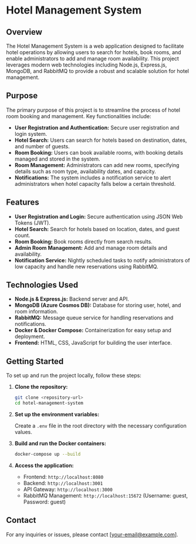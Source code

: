 # Hotel Management System

## Overview

The Hotel Management System is a web application designed to facilitate hotel operations by allowing users to search for hotels, book rooms, and enable administrators to add and manage room availability. This project leverages modern web technologies including Node.js, Express.js, MongoDB, and RabbitMQ to provide a robust and scalable solution for hotel management.

## Purpose

The primary purpose of this project is to streamline the process of hotel room booking and management. Key functionalities include:

- **User Registration and Authentication:** Secure user registration and login system.
- **Hotel Search:** Users can search for hotels based on destination, dates, and number of guests.
- **Room Booking:** Users can book available rooms, with booking details managed and stored in the system.
- **Room Management:** Administrators can add new rooms, specifying details such as room type, availability dates, and capacity.
- **Notifications:** The system includes a notification service to alert administrators when hotel capacity falls below a certain threshold.

## Features

- **User Registration and Login:** Secure authentication using JSON Web Tokens (JWT).
- **Hotel Search:** Search for hotels based on location, dates, and guest count.
- **Room Booking:** Book rooms directly from search results.
- **Admin Room Management:** Add and manage room details and availability.
- **Notification Service:** Nightly scheduled tasks to notify administrators of low capacity and handle new reservations using RabbitMQ.

## Technologies Used

- **Node.js & Express.js:** Backend server and API.
- **MongoDB (Azure Cosmos DB):** Database for storing user, hotel, and room information.
- **RabbitMQ:** Message queue service for handling reservations and notifications.
- **Docker & Docker Compose:** Containerization for easy setup and deployment.
- **Frontend:** HTML, CSS, JavaScript for building the user interface.

## Getting Started

To set up and run the project locally, follow these steps:

1. **Clone the repository:**

    ```bash
    git clone <repository-url>
    cd hotel-management-system
    ```

2. **Set up the environment variables:**

    Create a `.env` file in the root directory with the necessary configuration values.

3. **Build and run the Docker containers:**

    ```bash
    docker-compose up --build
    ```

4. **Access the application:**

    - Frontend: `http://localhost:8080`
    - Backend: `http://localhost:3001`
    - API Gateway: `http://localhost:3000`
    - RabbitMQ Management: `http://localhost:15672` (Username: guest, Password: guest)

## Contact

For any inquiries or issues, please contact [your-email@example.com].

